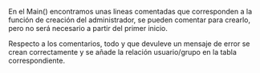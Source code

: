 En el Main() encontramos unas lineas comentadas que corresponden a la función de creación del administrador, se pueden comentar para crearlo, pero no será necesario a partir del primer inicio.

Respecto a los comentarios, todo y que devuleve un mensaje de error se crean correctamente y se añade la relación usuario/grupo en la tabla correspondiente.